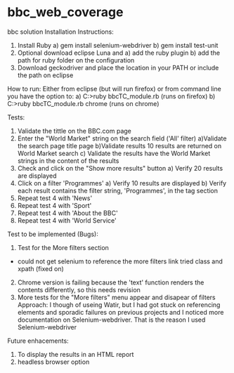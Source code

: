 # bbc_web_coverage
bbc solution
Installation Instructions:
1) Install Ruby
	a) gem install selenium-webdriver
	b) gem install test-unit
2) Optional download eclipse Luna and
	a) add the ruby plugin
	b) add the path for ruby folder on the configuration
3) Download geckodriver and place the location in your PATH or include the path on eclipse

How to run:
Either from eclipse (but will run firefox)
or from command line you have the option to:
	a) C:>ruby bbcTC_module.rb				(runs on firefox)
	b) C:>ruby bbcTC_module.rb chrome		(runs on chrome)

Tests:
1) Validate the tittle on the BBC.com page
2) Enter the "World Market" string on the search field   ('All' filter)
   a)Validate the search page title page
   b)Validate results 10 results are returned on World Market search
   c) Validate the results have the World Market strings in the content of the results
3) Check and click on the "Show more results" button
   a) Verify 20 results are displayed
4) Click on a filter 'Programmes'
	a) Verify 10 results are displayed
	b) Verify each result contains the filter string, 'Programmes', in the tag section
5) Repeat test 4 with 'News'
6) Repeat test 4 with 'Sport'
7) Repeat test 4 with 'About the BBC'
8) Repeat test 4 with 'World Service'

Test to be implemented (Bugs):
1) Test for the More filters section
 - could not get selenium to reference the more filters link tried class and xpath (fixed on)
2) Chrome version is failing because the 'text' function renders the contents differently, so this needs revision
3) More tests for the "More filters" menu
  appear and disapear of filters
Approach:
I though of useing Watir, but I had got stuck on referencing elements and sporadic failures on previous projects
and I noticed more documentation on Selenium-webdriver.  That is the reason I used Selenium-webdriver

Future enhacements:
1) To display the results in an HTML report
3) headless browser option
